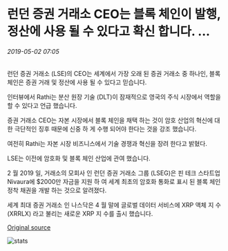 # 런던 증권 거래소 CEO는 블록 체인이 발행, 정산에 사용 될 수 있다고 확신 합니다. ...

###### 2019-05-02 07:05

런던 증권 거래소 (LSE)의 CEO는 세계에서 가장 오래 된 증권 거래소 중 하나인, 블록 체인은 증권 거래 및 정산에 사용 될 수 있다고 믿습니다.

인터뷰에서 Rathi는 분산 원장 기술 (DLT)이 잠재적으로 영국의 주식 시장에서 역할을 할 수 있다고 언급 했습니다.

증권 거래소 CEO는 자본 시장에서 블록 체인을 채택 하는 것이 암호 산업의 혁신에 대 한 극단적인 징후 때문에 신중 하 게 수행 되어야 한다는 것을 강조 했습니다.

여전히 Rathi는 자본 시장 비즈니스에서 기술 경쟁과 혁신을 장려 한다고 밝혔다.

LSE는 이전에 암호화 및 블록 체인 산업에 관여 했습니다.

2 월 2019 일, 거래소의 모회사 인 런던 증권 거래소 그룹 (LSEG)은 핀 테크 스타트업 Nivaura에 $2000만 자금을 지원 하 여 세계 최초의 암호화 통화로 표시 된 블록 체인 정착 채권을 개발 하는 것으로 알려졌다.

세계 최대 증권 거래소 인 나스닥은 4 월 말에 글로벌 데이터 서비스에 XRP 액체 지 수 (XRRLX) 라고 불리는 새로운 XRP 지 수를 출시 했습니다.

[Original source](https://cointelegraph.com/news/london-stock-exchange-ceo-is-certain-that-blockchain-can-be-used-in-issuing-settlement)

![stats](https://c.statcounter.com/11760860/0/a89fa40b/1/ "stats")